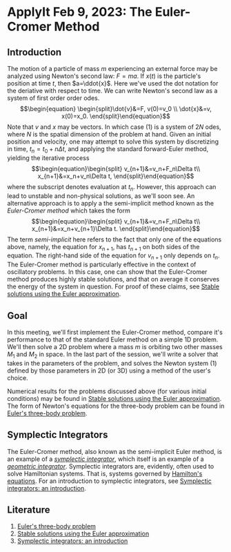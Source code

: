# ApplyIt Feb 9, 2023: The Euler-Cromer Method

## Introduction
 The motion of a particle of mass $m$ experiencing an external force may be analyzed using Newton's second law: $F=ma$. If $x(t)$ is the particle's position at time $t$, then $a=\ddot{x}$. Here we've used the dot notation for the deriative with respect to time. We can write Newton's second law as a system of first order order odes.
 $$\begin{equation} \begin{split}\dot{v}&=F, v(0)=v_0 \\ \dot{x}&=v, x(0)=x_0. \end{split}\end{equation}$$
Note that $v$ and $x$ may be vectors. In which case (1) is a system of $2N$ odes, where $N$ is the spatial dimension of the problem at hand. Given an initial position and velocity, one may attempt to solve this system by discretizing in time, $t_n = t_0+n\Delta t$, and applying the standard forward-Euler method, yielding the iterative process
$$\begin{equation}\begin{split} v_{n+1}&=v_n+F_n\Delta t\\ 
x_{n+1}&=x_n+v_n\Delta t, \end{split}\end{equation}$$
where the subscript denotes evaluation at $t_n$.
However, this approach can lead to unstable and non-physical solutions, as we'll soon see. An alternative approach is to apply a the semi-implicit method known as the *Euler-Cromer method* which takes the form
$$\begin{equation}\begin{split}  v_{n+1}&=v_n+F_n\Delta t\\ 
x_{n+1}&=x_n+v_{n+1}\Delta t. \end{split}\end{equation}$$
The term *semi-implicit* here refers to the fact that only one of the equations above, namely, the equation for $x_{n+1}$, has $t_{n+1}$ on both sides of the equation. The right-hand side of the equation for $v_{n+1}$ only depends on $t_n$.
The Euler-Cromer method is particularly effective in the context of oscillatory problems. In this case, one can show that the Euler-Cromer method produces highly stable solutions, and that on average it conserves the energy of the system in question. For proof of these claims, see [Stable solutions using the Euler approximation](https://github.com/mdallas1/ApplyIt/tree/main/sp23/Euler-Cromer/papers/cromer81.pdf). 

## Goal
In this meeting, we'll first implement the Euler-Cromer method, compare it's performance to that of the standard Euler method on a simple 1D problem. We'll then solve a 2D problem where a mass $m$ is orbiting two other masses $M_1$ and $M_2$ in space. In the last part of the session, we'll write a solver that takes in the parameters of the problem, and solves the Newton system (1) defined by those parameters in 2D (or 3D) using a method of the user's choice.  

Numerical results for the problems discussed above (for various initial conditions) may be found in [Stable solutions using the Euler approximation](https://github.com/mdallas1/ApplyIt/tree/main/sp23/Euler-Cromer/papers/cromer81.pdf). The form of Newton's equations for the three-body problem can be found in [Euler's three-body problem](https://github.com/mdallas1/ApplyIt/tree/main/sp23/Euler-Cromer/papers/wild79.pdf).

## Symplectic Integrators
The Euler-Cromer method, also known as the semi-implicit Euler method, is an example of a [*symplectic integrator*](https://en.wikipedia.org/wiki/Symplectic_integrator), which itself is an example of a [*geometric integrator*](https://en.wikipedia.org/wiki/Geometric_integrator). Symplectic integrators are, evidently, often used to solve Hamiltonian systems. That is, systems governed by [Hamilton's equations](https://en.wikipedia.org/wiki/Hamiltonian_mechanics). For an introduction to symplectic integrators, see 
[Symplectic integrators: an introduction](https://github.com/mdallas1/ApplyIt/tree/main/sp23/Euler-Cromer/papers/DoRo05.pdf).

## Literature
1. [Euler's three-body problem](https://github.com/mdallas1/ApplyIt/tree/main/sp23/Euler-Cromer/papers/wild79.pdf)
2. [Stable solutions using the Euler approximation](https://github.com/mdallas1/ApplyIt/tree/main/sp23/Euler-Cromer/papers/cromer81.pdf) 
3. [Symplectic integrators: an introduction](https://github.com/mdallas1/ApplyIt/tree/main/sp23/Euler-Cromer/papers/DoRo05.pdf) 
